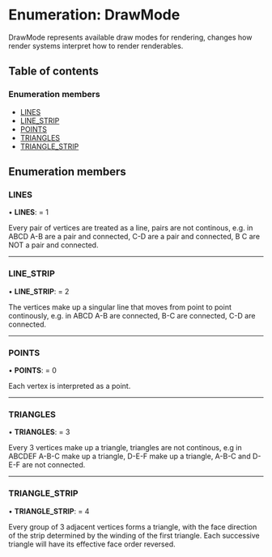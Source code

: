 # Enumeration: DrawMode

DrawMode represents available draw modes for rendering, changes how render
systems interpret how to render renderables.

## Table of contents

### Enumeration members

- [LINES](drawmode.md#lines)
- [LINE\_STRIP](drawmode.md#line_strip)
- [POINTS](drawmode.md#points)
- [TRIANGLES](drawmode.md#triangles)
- [TRIANGLE\_STRIP](drawmode.md#triangle_strip)

## Enumeration members

### LINES

• **LINES**: = 1

Every pair of vertices are treated as a line, pairs are not continous,
e.g. in ABCD A-B are a pair and connected, C-D are a pair and connected,
B C are NOT a pair and connected.

___

### LINE\_STRIP

• **LINE\_STRIP**: = 2

The vertices make up a singular line that moves from point to point
continously, e.g. in ABCD A-B are connected, B-C are connected, C-D are
connected.

___

### POINTS

• **POINTS**: = 0

Each vertex is interpreted as a point.

___

### TRIANGLES

• **TRIANGLES**: = 3

Every 3 vertices make up a triangle, triangles are not continous, e.g in
ABCDEF A-B-C make up a triangle, D-E-F make up a triangle, A-B-C and
D-E-F are not connected.

___

### TRIANGLE\_STRIP

• **TRIANGLE\_STRIP**: = 4

Every group of 3 adjacent vertices forms a triangle, with the face
direction of the strip determined by the winding of the first triangle.
Each successive triangle will have its effective face order reversed.
